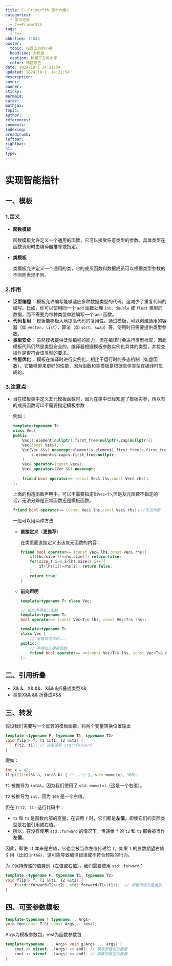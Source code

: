 ```yaml
---
title: C++Primer5th 第十六章2
categories:
  - 学习记录
  - C++Primer5th
tags:
  - C++
abbrlink: 11844
poster:
  topic: 标题上方的小字
  headline: 大标题
  caption: 标题下方的小字
  color: 标题颜色
date: 2024-10-1 14:21:54
updated: 2024-10-1  14:21:54
description:
cover:
banner:
sticky:
mermaid:
katex:
mathjax:
topic:
author:
references:
comments:
indexing:
breadcrumb:
leftbar:
rightbar:
h1:
type:
---
```

# 实现智能指针

## 一、模板

### 1.定义

* **函数模板** 

  函数模板允许定义一个通用的函数，它可以接受任意类型的参数。具体类型在函数调用时由编译器推导或指定。

* **类模板**

  类模板允许定义一个通用的类，它的成员函数和数据成员可以根据类型参数的不同而表现不同。

### 2.作用

* **泛型编程**： 模板允许编写能够适应多种数据类型的代码，这减少了重复代码的编写。比如，你可以使用同一个 `add` 函数处理 `int`、`double` 或 `float` 类型的数据，而不需要为每种类型单独编写一个 `add` 函数。
* **代码复用**： 模板能够极大地提高代码的复用性。通过模板，可以创建通用的容器（如 `vector`、`list`），算法（如 `sort`、`swap`）等，使用时只需要提供类型参数。
* **类型安全**： 虽然模板提供泛型编程的能力，但在编译时会进行类型检查，因此模板代码仍然是类型安全的。编译器根据模板参数实例化具体的类型，并检查操作是否符合该类型的要求。
* **性能优化**： 模板在编译时进行实例化，相比于运行时的多态机制（如虚函数），它能够带来更好的性能，因为函数和类模板是根据具体类型在编译时生成的。

### 3.注意点

* 当在模板类中定义友元模板函数时，因为在类中已经知道了模板实参，所以有的成员函数可以不需要指定模板参数

  例如：

  ```cpp
  template<typename T> 
  class Vec{
  public:
      Vec():element(nullptr),first_free(nullptr),cap(nullptr){}
      Vec(const Vec&);
      Vec(Vec &&s) noexcept:element(s.element),first_free(s.first_free),cap(s.cap){
          s.element=s.cap=s.first_free=nullptr;
      }
      Vec& operator=(const Vec&);
      Vec& operator=(Vec &&) noexcept;
      
      friend bool operator== (const Vec& lhs,const Vec& rhs)；
  };
  ```

  上面的构造函数声明中，可以不需要指定出`Vec<T>`,但是友元函数不指定的话，无法分辨是正常函数还是模板函数。

  ```cpp
  friend bool operator== (const Vec& lhs,const Vec& rhs)；//无法判断
  ```

  一般可以用两种方法

  * **直接定义**（**更推荐**）

    在类里面直接定义出该友元函数的内容：

    ```cpp
    friend bool operator== (const Vec& lhs,const Vec& rhs){
        if(lhs.size()!=rhs.size()) return false;
        for(size_t i=0;i<lhs.size();i++){
            if(lhs[i]!=rhs[i]) return false;
        }
        return true;
    }
    ```

  * **前向声明**

    ```cpp
    template<typename T> class Vec;
    
    // 前向声明友元函数
    template<typename T>
    bool operator== (const Vec<T>& lhs, const Vec<T>& rhs);
    
    template<typename T>
    class Vec {
        // 省略其他代码...
    public:
        // 声明友元模板函数
        friend bool operator== <>(const Vec<T>& lhs, const Vec<T>& rhs);
    };
    ```

    

## 二、引用折叠

* X& &、X& &&、X&& &折叠成类型X&
* 类型X&& && 折叠成X&&

## 三、转发

假设我们需要写一个反转的模板函数，将两个变量转换位置输出

```cpp
template <typename F, typename T1, typename T2>
void flip(F f, T1 &&t1, T2 &&t2) {
    f(t2, t1); // 这里没有 std::forward
}
```

假如：

```cpp
int x = 42;
flip([](int&& a, int&& b) { /*...*/ }, std::move(x), 100);
```

`T1` 被推导为 `int&&`，因为我们使用了 `std::move(x)`（这是一个右值）。

`T2` 被推导为 `int`，因为 `100` 是一个右值。

但在 `f(t2, t1)` 这行代码中：

* `t2` 和 `t1` 是函数内部的变量，在调用 `f` 时，它们都是**左值**，即使它们的实际类型是右值引用或右值。
* 所以，在没有使用 `std::forward` 的情况下，传递给 `f` 的 `t2` 和 `t1` 都会被当作**左值**。

因此，即使 `t1` 本来是右值，它也会被当作左值传递给 `f`。如果 `f` 的参数期望右值引用（比如 `int&&`），这可能导致编译错误或不符合预期的行为。



为了保持传递的值类别（左值或右值），我们需要使用 `std::forward`：

```cpp
template <typename F, typename T1, typename T2>
void flip(F f, T1 &&t1, T2 &&t2) {
    f(std::forward<T2>(t2), std::forward<T1>(t1));  // 保留传递的值类别
}
```



## 四、可变参数模板

```cpp
template<typename T,typename... Args>
void foo(const T &t,const Args ...rest);
```

Args为模板参数包，rest为函数参数包

```cpp
template<typename ... Args> void g(Args ... args) {
	cout << sizeof...(Args) << endl; // 模板参数包的数量
	cout << sizeof...(args) << endl; // 函数参数包的数量
}
```



